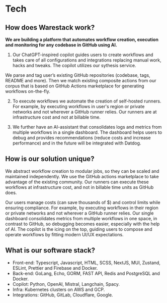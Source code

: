# Tech

## How does Warestack work?

**We are building a platform that automates workflow creation, execution and monitoring for any codebase in GitHub using AI.**

1. Our ChatGPT-inspired copilot guides users to create workflows and takes care of all configurations and integrations replacing manual work, hacks and tweaks. The copilot utilizes our sythesis service. 

We parse and tag user’s existing GitHub repositories (codebase, tags, README and more). Then we match existing composite actions from our corpus that is based on GitHub Actions marketplace for generating workflows on-the-fly.


2. To execute workflows we automate the creation of self-hosted runners. For example, by executing workflows in user's region or private networks and not wherever a GitHub runner relies. Our runners are at infrastructure cost and not at billable time.

3. We further have an AI-assistant that consolidates logs and metrics from multiple workflows in a single dashboard. The dashboard helps users to debug and provides recommendations (reduce costs and increase performance) and in the future will be integrated with Datdog.


## How is our solution unique?

We abstract workflow creation to modular jobs, so they can be scaled and maintained independently. We use the GitHub actions marketplace to take advantage of the existing community. Our runners can execute these workflows at infrastructure cost, and not in billable time units as GitHub does. 

Our users manage costs (can save thousands of $) and control limits while ensuring compliance. For example, by executing workflows in their region or private networks and not wherever a GitHub runner relies. Our single dashboard consolidates metrics from multiple workflows in one space, in contrast to GitHub, so debugging becomes easier, especially with the help of AI. The copilot is the icing on the top, guiding users to compose and operate workflows by fitting modern UI/UX expectations.

## What is our software stack?

- Front-end: Typescript, Javascript, HTML, SCSS, NextJS, MUI, Zustand, ESLint, Prettier and Firebase and Docker.
- Back-end: GoLang, Echo, GORM, FAST API, Redis and PostgreSQL and Docker.
- Copilot: Python, OpenAI, Mistral, Langchain, Spacy.
- Infra: Kubernetes clusters on AWS and GCP.
- Integrations: GitHub, GitLab, Cloudflare, Google.